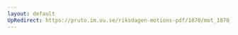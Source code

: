 ```yaml
---
layout: default
UpRedirect: https://pruto.im.uu.se/riksdagen-motions-pdf/1870/mot_1870__ak__187.pdf
---
```

